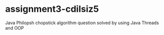 # assignment3-cdilsiz5
Java Philopsh chopstick algorithm question solved by using Java Threads and OOP 
